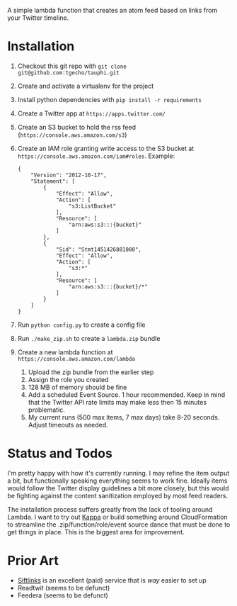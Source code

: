A simple lambda function that creates an atom feed based on links from your Twitter timeline.

# Installation

1. Checkout this git repo with `git clone git@github.com:tgecho/tauphi.git`
2. Create and activate a virtualenv for the project
3. Install python dependencies with `pip install -r requirements`
4. Create a Twitter app at `https://apps.twitter.com/`
5. Create an S3 bucket to hold the rss feed (`https://console.aws.amazon.com/s3`)
6. Create an IAM role granting write access to the S3 bucket at `https://console.aws.amazon.com/iam#roles`. Example:

	```
	{
	    "Version": "2012-10-17",
	    "Statement": [
	        {
	            "Effect": "Allow",
	            "Action": [
	                "s3:ListBucket"
	            ],
	            "Resource": [
	                "arn:aws:s3:::{bucket}"
	            ]
	        },
	        {
	            "Sid": "Stmt1451426881000",
	            "Effect": "Allow",
	            "Action": [
	                "s3:*"
	            ],
	            "Resource": [
	                "arn:aws:s3:::{bucket}/*"
	            ]
	        }
	    ]
	}
	```
	
7. Run `python config.py` to create a config file
8. Run `./make_zip.sh` to create a `lambda.zip` bundle
9. Create a new lambda function at `https://console.aws.amazon.com/lambda`
	1. Upload the zip bundle from the earlier step
	2. Assign the role you created
	3. 128 MB of memory should be fine
	4. Add a scheduled Event Source. 1 hour recommended. Keep in mind that the Twitter API rate limits may make less then 15 minutes problematic.
	5. My current runs (500 max items, 7 max days) take 8-20 seconds. Adjust timeouts as needed.


# Status and Todos

I'm pretty happy with how it's currently running. I may refine the item output a bit, but functionally speaking everything seems to work fine. Ideally items would follow the Twitter display guidelines a bit more closely, but this would be fighting against the content sanitization employed by most feed readers.

The installation process suffers greatly from the lack of tooling around Lambda. I want to try out [Kappa](https://github.com/garnaat/kappa) or build something around CloudFormation to streamline the .zip/function/role/event source dance that must be done to get things in place. This is the biggest area for improvement.


# Prior Art

- [Siftlinks](https://siftlinks.com/) is an excellent (paid) service that is *way* easier to set up
- Readtwit (seems to be defunct)
- Feedera (seems to be defunct)
